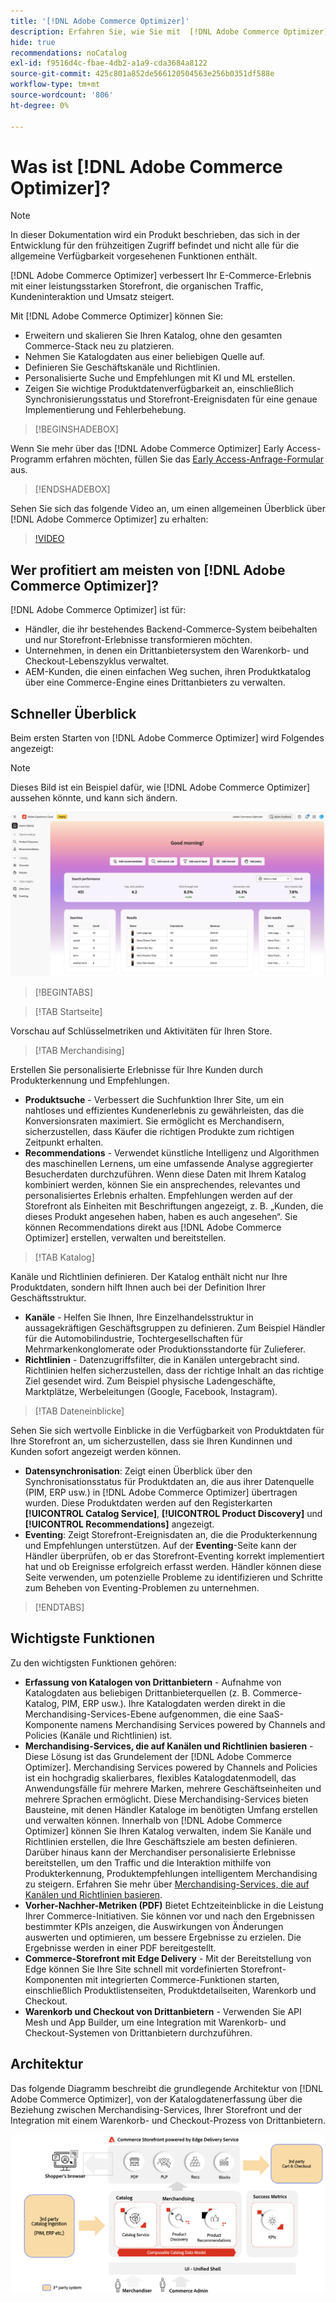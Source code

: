 ```yaml
---
title: '[!DNL Adobe Commerce Optimizer]'
description: Erfahren Sie, wie Sie mit  [!DNL Adobe Commerce Optimizer]  eine schnelle, leistungsstarke Storefront mit einem skalierbaren Katalog bereitstellen können, mit dem Sie Ihr vorhandenes E-Commerce-Backend optimieren können, indem Sie den Traffic erhöhen und höhere Interaktion und Konversion fördern.
hide: true
recommendations: noCatalog
exl-id: f9516d4c-fbae-4db2-a1a9-cda3684a8122
source-git-commit: 425c801a852de566120504563e256b0351df588e
workflow-type: tm+mt
source-wordcount: '806'
ht-degree: 0%

---
```


# Was ist [!DNL Adobe Commerce Optimizer]?

>[!NOTE]
>
>In dieser Dokumentation wird ein Produkt beschrieben, das sich in der Entwicklung für den frühzeitigen Zugriff befindet und nicht alle für die allgemeine Verfügbarkeit vorgesehenen Funktionen enthält.

[!DNL Adobe Commerce Optimizer] verbessert Ihr E-Commerce-Erlebnis mit einer leistungsstarken Storefront, die organischen Traffic, Kundeninteraktion und Umsatz steigert.

Mit [!DNL Adobe Commerce Optimizer] können Sie:

- Erweitern und skalieren Sie Ihren Katalog, ohne den gesamten Commerce-Stack neu zu platzieren.
- Nehmen Sie Katalogdaten aus einer beliebigen Quelle auf.
- Definieren Sie Geschäftskanäle und Richtlinien.
- Personalisierte Suche und Empfehlungen mit KI und ML erstellen.
- Zeigen Sie wichtige Produktdatenverfügbarkeit an, einschließlich Synchronisierungsstatus und Storefront-Ereignisdaten für eine genaue Implementierung und Fehlerbehebung.

>[!BEGINSHADEBOX]

Wenn Sie mehr über das [!DNL Adobe Commerce Optimizer] Early Access-Programm erfahren möchten, füllen Sie das [Early Access-Anfrage-Formular](https://forms.office.com/Pages/ResponsePage.aspx?id=Wht7-jR7h0OUrtLBeN7O4WOxhjY2doZPikS2hIbfmL5UMlhTMTYzVDhPQVFNTUFYUjJHNlRKTE5TWS4u) aus.

>[!ENDSHADEBOX]

Sehen Sie sich das folgende Video an, um einen allgemeinen Überblick über [!DNL Adobe Commerce Optimizer] zu erhalten:

>[!VIDEO](https://video.tv.adobe.com/v/3450226)

## Wer profitiert am meisten von [!DNL Adobe Commerce Optimizer]?

[!DNL Adobe Commerce Optimizer] ist für:

- Händler, die ihr bestehendes Backend-Commerce-System beibehalten und nur Storefront-Erlebnisse transformieren möchten.
- Unternehmen, in denen ein Drittanbietersystem den Warenkorb- und Checkout-Lebenszyklus verwaltet.
- AEM-Kunden, die einen einfachen Weg suchen, ihren Produktkatalog über eine Commerce-Engine eines Drittanbieters zu verwalten.

## Schneller Überblick

Beim ersten Starten von [!DNL Adobe Commerce Optimizer] wird Folgendes angezeigt:

>[!NOTE]
>
>Dieses Bild ist ein Beispiel dafür, wie [!DNL Adobe Commerce Optimizer] aussehen könnte, und kann sich ändern.

![[!DNL Adobe Commerce Optimizer] Benutzeroberfläche](./assets/user-interface.png)

>[!BEGINTABS]

>[!TAB Startseite]

Vorschau auf Schlüsselmetriken und Aktivitäten für Ihren Store.

>[!TAB Merchandising]

Erstellen Sie personalisierte Erlebnisse für Ihre Kunden durch Produkterkennung und Empfehlungen.

- **Produktsuche** - Verbessert die Suchfunktion Ihrer Site, um ein nahtloses und effizientes Kundenerlebnis zu gewährleisten, das die Konversionsraten maximiert. Sie ermöglicht es Merchandisern, sicherzustellen, dass Käufer die richtigen Produkte zum richtigen Zeitpunkt erhalten.
- **Recommendations** - Verwendet künstliche Intelligenz und Algorithmen des maschinellen Lernens, um eine umfassende Analyse aggregierter Besucherdaten durchzuführen. Wenn diese Daten mit Ihrem Katalog kombiniert werden, können Sie ein ansprechendes, relevantes und personalisiertes Erlebnis erhalten. Empfehlungen werden auf der Storefront als Einheiten mit Beschriftungen angezeigt, z. B. „Kunden, die dieses Produkt angesehen haben, haben es auch angesehen“. Sie können Recommendations direkt aus [!DNL Adobe Commerce Optimizer] erstellen, verwalten und bereitstellen.

>[!TAB Katalog]

Kanäle und Richtlinien definieren. Der Katalog enthält nicht nur Ihre Produktdaten, sondern hilft Ihnen auch bei der Definition Ihrer Geschäftsstruktur.

- **Kanäle** - Helfen Sie Ihnen, Ihre Einzelhandelsstruktur in aussagekräftigen Geschäftsgruppen zu definieren. Zum Beispiel Händler für die Automobilindustrie, Tochtergesellschaften für Mehrmarkenkonglomerate oder Produktionsstandorte für Zulieferer.
- **Richtlinien** - Datenzugriffsfilter, die in Kanälen untergebracht sind. Richtlinien helfen sicherzustellen, dass der richtige Inhalt an das richtige Ziel gesendet wird. Zum Beispiel physische Ladengeschäfte, Marktplätze, Werbeleitungen (Google, Facebook, Instagram).

>[!TAB Dateneinblicke]

Sehen Sie sich wertvolle Einblicke in die Verfügbarkeit von Produktdaten für Ihre Storefront an, um sicherzustellen, dass sie Ihren Kundinnen und Kunden sofort angezeigt werden können.

- **Datensynchronisation**: Zeigt einen Überblick über den Synchronisationsstatus für Produktdaten an, die aus ihrer Datenquelle (PIM, ERP usw.) in [!DNL Adobe Commerce Optimizer] übertragen wurden. Diese Produktdaten werden auf den Registerkarten **[!UICONTROL Catalog Service]**, **[!UICONTROL Product Discovery]** und **[!UICONTROL Recommendations]** angezeigt.
- **Eventing**: Zeigt Storefront-Ereignisdaten an, die die Produkterkennung und Empfehlungen unterstützen. Auf der **Eventing**-Seite kann der Händler überprüfen, ob er das Storefront-Eventing korrekt implementiert hat und ob Ereignisse erfolgreich erfasst werden. Händler können diese Seite verwenden, um potenzielle Probleme zu identifizieren und Schritte zum Beheben von Eventing-Problemen zu unternehmen.

>[!ENDTABS]

## Wichtigste Funktionen

Zu den wichtigsten Funktionen gehören:

- **Erfassung von Katalogen von Drittanbietern** - Aufnahme von Katalogdaten aus beliebigen Drittanbieterquellen (z. B. Commerce-Katalog, PIM, ERP usw.). Ihre Katalogdaten werden direkt in die Merchandising-Services-Ebene aufgenommen, die eine SaaS-Komponente namens Merchandising Services powered by Channels and Policies (Kanäle und Richtlinien) ist.
- **Merchandising-Services, die auf Kanälen und Richtlinien basieren** - Diese Lösung ist das Grundelement der [!DNL Adobe Commerce Optimizer]. Merchandising Services powered by Channels and Policies ist ein hochgradig skalierbares, flexibles Katalogdatenmodell, das Anwendungsfälle für mehrere Marken, mehrere Geschäftseinheiten und mehrere Sprachen ermöglicht. Diese Merchandising-Services bieten Bausteine, mit denen Händler Kataloge im benötigten Umfang erstellen und verwalten können. Innerhalb von [!DNL Adobe Commerce Optimizer] können Sie Ihren Katalog verwalten, indem Sie Kanäle und Richtlinien erstellen, die Ihre Geschäftsziele am besten definieren. Darüber hinaus kann der Merchandiser personalisierte Erlebnisse bereitstellen, um den Traffic und die Interaktion mithilfe von Produkterkennung&#x200B;, Produktempfehlungen &#x200B; intelligentem Merchandising zu steigern. Erfahren Sie mehr über [Merchandising-Services, die auf Kanälen und Richtlinien basieren](./merchandising/overview.md).
- **Vorher-Nachher-Metriken (PDF)** Bietet Echtzeiteinblicke in die Leistung Ihrer Commerce-Initiativen. Sie können vor und nach den Ergebnissen bestimmter KPIs anzeigen, die Auswirkungen von Änderungen auswerten und optimieren, um bessere Ergebnisse zu erzielen. Die Ergebnisse werden in einer PDF bereitgestellt.
- **Commerce-Storefront mit Edge Delivery** - Mit der Bereitstellung von Edge können Sie Ihre Site schnell mit vordefinierten Storefront-Komponenten mit integrierten Commerce-Funktionen starten, einschließlich Produktlistenseiten, Produktdetailseiten, Warenkorb und Checkout.
- **Warenkorb und Checkout von Drittanbietern** - Verwenden Sie API Mesh und App Builder, um eine Integration mit Warenkorb- und Checkout-Systemen von Drittanbietern durchzuführen.

## Architektur

Das folgende Diagramm beschreibt die grundlegende Architektur von [!DNL Adobe Commerce Optimizer], von der Katalogdatenerfassung über die Beziehung zwischen Merchandising-Services, Ihrer Storefront und der Integration mit einem Warenkorb- und Checkout-Prozess von Drittanbietern.

![[!DNL Adobe Commerce Optimizer] Architektur](./assets/architecture.png)

